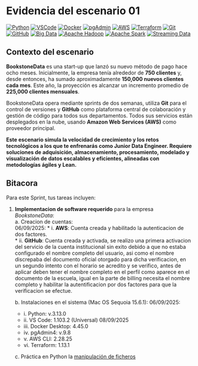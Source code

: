 # **Evidencia del escenario 01** 
[![Python](https://img.shields.io/badge/Python-3.8%2B-blue?logo=python)](https://www.python.org/)
[![VSCode](https://img.shields.io/badge/VS%20Code-Editor-007ACC?logo=visual-studio-code)](https://code.visualstudio.com/)
[![Docker](https://img.shields.io/badge/Docker-Container-2496ED?logo=docker)](https://www.docker.com/)
[![pgAdmin](https://img.shields.io/badge/pgAdmin-4-336791?logo=postgresql)](https://www.pgadmin.org/)
[![AWS](https://img.shields.io/badge/AWS-Cloud-FCC624?logo=amazon-aws&logoColor=black)](https://aws.amazon.com/)
[![Terraform](https://img.shields.io/badge/Terraform-Infrastructure-844FBA?logo=terraform)](https://www.terraform.io/)
[![Git](https://img.shields.io/badge/Git-Version%20Control-F05032?logo=git)](https://git-scm.com/)
[![GitHub](https://img.shields.io/badge/GitHub-Repository-181717?logo=github)](https://github.com/)
[![Big Data](https://img.shields.io/badge/Big%20Data-blue?logo=databricks&logoColor=white)](https://es.wikipedia.org/wiki/Big_data)
[![Apache Hadoop](https://img.shields.io/badge/Hadoop-yellow?logo=apache-hadoop)](https://hadoop.apache.org/)
[![Apache Spark](https://img.shields.io/badge/Spark-orange?logo=apache-spark)](https://spark.apache.org/)
[![Streaming Data](https://img.shields.io/badge/Streaming-%23DD006C?logo=streamlit&logoColor=white)](https://es.wikipedia.org/wiki/Transmisi%C3%B3n_de_datos)
## Contexto del escenario
**BookstoneData** es una start-up que lanzó su nuevo método de pago hace ocho meses. Inicialmente, la empresa tenía alrededor de **750 clientes** y, desde entonces, ha sumado aproximadamente **150,000 nuevos clientes cada mes**. Este año, la proyección es alcanzar un incremento promedio de **225,000 clientes mensuales**.

BookstoneData opera mediante sprints de dos semanas, utiliza **Git** para el control de versiones y **GitHub** como plataforma central de colaboración y gestión de código para todos sus departamentos. Todos sus servicios están desplegados en la nube, usando **Amazon Web Services (AWS)** como proveedor principal.

**Este escenario simula la velocidad de crecimiento y los retos tecnológicos a los que te enfrenarás como **Junior Data Engineer**. Requiere soluciones de adquisición, almacenamiento, procesamiento, modelado y visualización de datos escalables y eficientes, alineadas con metodologías ágiles y Lean.**

## Bitacora
Para este Sprint, tus tareas incluyen:

1. **Implementacion de software requerido** para la empresa *BookstoneData*:  
    a. Creacion de cuentas:  
    06/09/2025:
    	* i. **AWS**: Cuenta creada y habilitado la autenticacion de dos factores.  
    	* ii. **GitHub**: Cuenta creada y activada, se realizo una primera activacion del servicio de la cuenta institucional sin exito debido a que no estaba configurado el nombre completo del usuario, asi como el nombre discrepaba del documento oficial otorgado para dicha verificacion, en un segundo intento con el horario se acredito y se verifico, antes de aplicar deben tener el nombre completo en el perfil como aparece en el documento de la escuela, igual en la parte de billing necesita el nombre completo y habilitar la autentificacion por dos factores para que la verificacion se efectue.

    b. Instalaciones en el sistema (Mac OS Sequoia 15.6.1):
    06/09/2025:  
    * i. Python: v.3.13.0  
    * ii. VS Code: 1.103.2 (Universal) 
    08/09/2025
    * iii. Docker Desktop: 4.45.0
    * iv. pgAdmin4: v.9.8   
    * v. AWS CLI: 2.28.25  
    * vi. Terraform: 1.13.1

    c. Práctica en Python la [manipulación de ficheros](/Unidad_1/work/DiegoGomez/manipulación_ficheros.py) 
